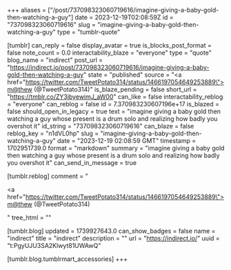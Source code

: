 +++
aliases = ["/post/737098323060719616/imagine-giving-a-baby-gold-then-watching-a-guy"]
date = 2023-12-19T02:08:59Z
id = "737098323060719616"
slug = "imagine-giving-a-baby-gold-then-watching-a-guy"
type = "tumblr-quote"

[tumblr]
can_reply = false
display_avatar = true
is_blocks_post_format = false
note_count = 0.0
interactability_blaze = "everyone"
type = "quote"
blog_name = "indirect"
post_url = "https://indirect.io/post/737098323060719616/imagine-giving-a-baby-gold-then-watching-a-guy"
state = "published"
source = "<a href=\"https://twitter.com/TweetPotato314/status/1466197054649253889\">m@thew (@TweetPotato314)</a>"
is_blaze_pending = false
short_url = "https://tmblr.co/ZY3jbyewimJ_aW00"
can_like = false
interactability_reblog = "everyone"
can_reblog = false
id = 7.370983230607196e+17
is_blazed = false
should_open_in_legacy = true
text = "imagine giving a baby gold then watching a guy whose present is a drum solo and realizing how badly you overshot it"
id_string = "737098323060719616"
can_blaze = false
reblog_key = "n1dVL0hp"
slug = "imagine-giving-a-baby-gold-then-watching-a-guy"
date = "2023-12-19 02:08:59 GMT"
timestamp = 1702951739.0
format = "markdown"
summary = "imagine giving a baby gold then watching a guy whose present is a drum solo and realizing how badly you overshot it"
can_send_in_message = true

[tumblr.reblog]
comment = "<p><a href=\"https://twitter.com/TweetPotato314/status/1466197054649253889\">m@thew (@TweetPotato314)</a></p>"
tree_html = ""

[tumblr.blog]
updated = 1739927643.0
can_show_badges = false
name = "indirect"
title = "indirect"
description = ""
url = "https://indirect.io/"
uuid = "t:PgyUJU3SA2Klwyt81UWAwQ"

[tumblr.blog.tumblrmart_accessories]
+++
